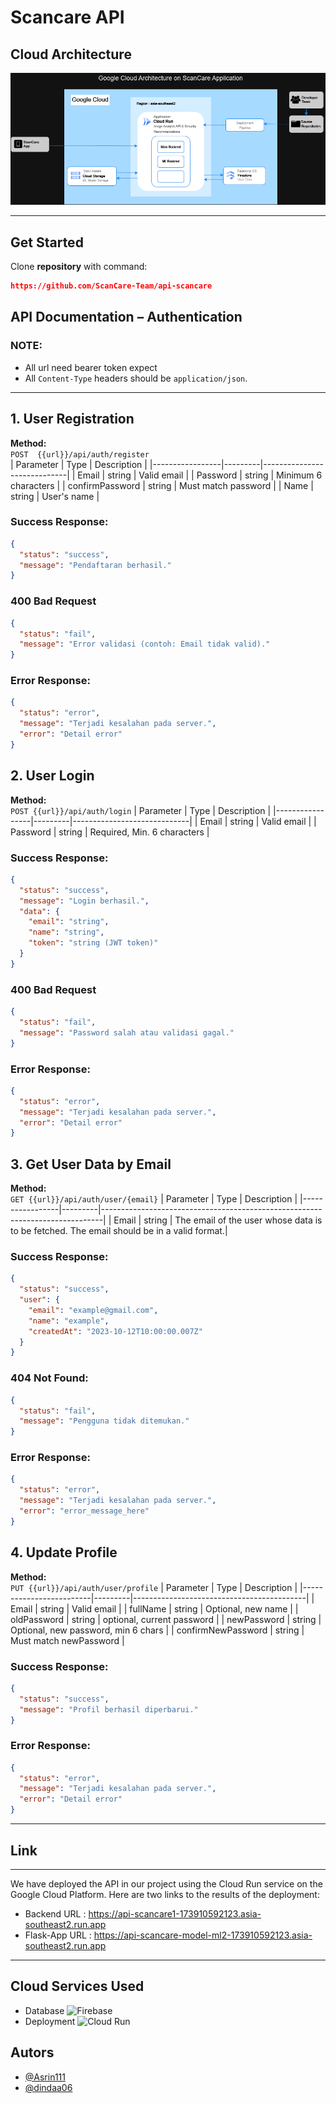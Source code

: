 # Scancare API
## Cloud Architecture
![Cloud Arsitekture](https://github.com/ScanCare-Team/.github/blob/main/assets/Arsitektur%20Backend.drawio.png)

---

## Get Started

Clone **repository** with command:
```` json
https://github.com/ScanCare-Team/api-scancare
````

## API Documentation – Authentication

### NOTE:
- All url need bearer token expect
-	 All `Content-Type` headers should be `application/json`.


---

## 1. User Registration
**Method:**  
`POST  {{url}}/api/auth/register`	
| Parameter       | Type    | Description                 |
|-----------------|---------|-----------------------------|
| Email           | string  | Valid email                 |
| Password        | string  | Minimum 6 characters        |
| confirmPassword | string  | Must match password         |
| Name            | string  | User's name                 |

### Success Response:
```` json
{
  "status": "success",
  "message": "Pendaftaran berhasil."
}
````

### 400 Bad Request
```` json
{
  "status": "fail",
  "message": "Error validasi (contoh: Email tidak valid)."
}
````

### Error Response:
```` json
{
  "status": "error",
  "message": "Terjadi kesalahan pada server.",
  "error": "Detail error"
}
````

## 2. User Login
**Method:**  
`POST {{url}}/api/auth/login`
| Parameter       | Type    | Description                 |
|-----------------|---------|-----------------------------|
| Email           | string  | Valid email                 |
| Password        | string  | Required, Min. 6 characters |

### Success Response:
```` json
{
  "status": "success",
  "message": "Login berhasil.",
  "data": {
    "email": "string",
    "name": "string",
    "token": "string (JWT token)"
  }
}
````

### 400 Bad Request
```` json
{
  "status": "fail",
  "message": "Password salah atau validasi gagal."
}
````

### Error Response:
```` json
{
  "status": "error",
  "message": "Terjadi kesalahan pada server.",
  "error": "Detail error"
}
```` 
## 3. Get User Data by Email
**Method:**  
`GET {{url}}/api/auth/user/{email}`
| Parameter       | Type    | Description                                                                  |
|-----------------|---------|------------------------------------------------------------------------------|
| Email           | string  | The email of the user whose data is to be fetched. The email should be in a valid format.|

### Success Response:
```` json
{
  "status": "success",
  "user": {
    "email": "example@gmail.com",
    "name": "example",
    "createdAt": "2023-10-12T10:00:00.007Z"
  }
}
````

### 404 Not Found:
```` json
{
  "status": "fail",
  "message": "Pengguna tidak ditemukan."
}
````

### Error Response:
```` json
{
  "status": "error",
  "message": "Terjadi kesalahan pada server.",
  "error": "error_message_here"
}
````

## 4. Update Profile
**Method:**  
`PUT {{url}}/api/auth/user/profile`
| Parameter               | Type    | Description                               |
|-------------------------|---------|-------------------------------------------|
| Email                   | string  | Valid email                               |
| fullName                | string  | Optional, new name                        |
| oldPassword             | string  | optional, current password                |
| newPassword             | string  | Optional, new password, min 6 chars       |
| confirmNewPassword      | string  | Must match newPassword                    |

### Success Response:
```` json
{
  "status": "success",
  "message": "Profil berhasil diperbarui."
} 
````

### Error Response:
```` json
{
  "status": "error",
  "message": "Terjadi kesalahan pada server.",
  "error": "Detail error"
}
````
---

## Link
---
We have deployed the API in our project using the Cloud Run service on the Google Cloud Platform. Here are two links to the results of the deployment:
- Backend URL : https://api-scancare1-173910592123.asia-southeast2.run.app
- Flask-App URL : https://api-scancare-model-ml2-173910592123.asia-southeast2.run.app

---
## Cloud Services Used
- Database
![Firebase]()
- Deployment
![Cloud Run]()

## Autors
- [@Asrin111](https://github.com/orgs/ScanCare-Team/people/Asrin111)
- [@dindaa06](https://github.com/orgs/ScanCare-Team/people/dindaa06)
  

